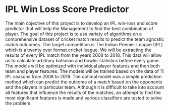 # IPL Win Loss Score Predictor
The main objective of this project is to develop an IPL win-loss and score predictor that will help the Management to find the best combination of player. The goal of this project is to use variety of algorithms on a comprehensive dataset of cricket match results to predict the team agnostic match outcomes. The target competition is The Indian Premier League (IPL) which is a twenty over format cricket league. We will be extracting the results of every IPL match from the years 2008 to 2018. This data will allow us to calculate arbitrary batsman and bowler statistics before every game. The models will be optimized with individual player features and then both team and player features. The models will be trained based on the data of 11 IPL seasons from 2008 to 2018. The optimal model was a simple prediction method which can predict the outcome of a match based on the opponents and the players in particular team. Although it is difficult to take into account all features that influence the results of the matches, an attempt to find the most significant features is made and various classifiers are tested to solve the problem.
